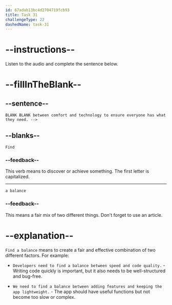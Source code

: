 ```yaml
---
id: 67adab13bc4d2704719fcb93
title: Task 31
challengeType: 22
dashedName: task-31
---
```


<!-- (Audio) Bob: Find a balance between comfort and technology to ensure everyone has what they need. -->

# --instructions--

Listen to the audio and complete the sentence below.

# --fillInTheBlank--

## --sentence--

`BLANK BLANK between comfort and technology to ensure everyone has what they need. -->`

## --blanks--

`Find`

### --feedback--

This verb means to discover or achieve something. The first letter is capitalized.

---

`a balance`

### --feedback--

This means a fair mix of two different things. Don't forget to use an article.

# --explanation--

`Find a balance` means to create a fair and effective combination of two different factors. For example:

- `Developers need to find a balance between speed and code quality.` - Writing code quickly is important, but it also needs to be well-structured and bug-free.

- `We need to find a balance between adding features and keeping the app lightweight.` - The app should have useful functions but not become too slow or complex.
